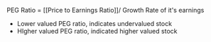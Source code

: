 PEG Ratio = [[Price to Earnings Ratio]]/ Growth Rate of it's earnings

- Lower valued PEG ratio, indicates undervalued stock
- HIgher valued PEG ratio, indicated higher valued stock